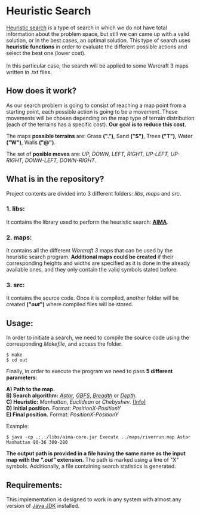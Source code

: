 # Heuristic Search

<a href=https://en.wikipedia.org/wiki/Heuristic_(computer_science)>Heuristic search</a> is a type of search in which we do not have total information about the problem space, but still we can came up with a valid solution, or in the best cases, an optimal solution. This type of search uses <b>heuristic functions</b> in order to evaluate the different possible actions and select the best one (lower cost).<br>
<br>
In this particular case, the search will be applied to some Warcraft 3 maps written in .txt files.

## How does it work?
As our search problem is going to consist of reaching a map point from a starting point, each possible action is going to be a movement. These movements will be chosen depending on the map type of terrain distribution (each of the terrains has a specific cost). <b>Our goal is to reduce this cost</b>.

The maps <b>possible terrains</b> are: Grass <b>(".")</b>, Sand <b>("S")</b>, Trees <b>("T")</b>, Water <b>("W")</b>, Walls <b>("@")</b>.

The set of <b>posible moves</b> are: <i>UP, DOWN, LEFT, RIGHT, UP-LEFT, UP-RIGHT, DOWN-LEFT, DOWN-RIGHT</i>.

## What is in the repository?
Project contents are divided into 3 different folders: <i>libs</i>, <i>maps</i> and <i>src</i>.

### 1. libs:
It contains the library used to perform the heuristic search: <a href=https://github.com/aimacode/aima-java><b>AIMA</b></a>.

### 2. maps:
It contains all the different <i>Warcraft 3</i> maps that can be used by the heuristic search program. <b>Additional maps could be created</b> if their corresponding heights and widths are specified as it is done in the already available ones, and they only contain the valid symbols stated before.

### 3. src:
It contains the source code. Once it is compiled, another folder will be created <b>("<i>out</i>")</b> where compiled files will be stored.

## Usage:
In order to initiate a search, we need to compile the source code using the corresponding <i>Makefile</i>, and access the folder.

```shell
$ make
$ cd out
```

Finally, in order to execute the program we need to pass <b>5 different parameters</b>:

<b>A) Path to the map.</b><br>
<b>B) Search algorithm:</b> <a href=https://en.wikipedia.org/wiki/A*_search_algorithm><i>Astar</i></a>, <a href=https://en.wikipedia.org/wiki/Best-first_search><i>GBFS</i></a>, <a href=https://en.wikipedia.org/wiki/Breadth-first_search><i>Breadth</i></a> or <a href=https://en.wikipedia.org/wiki/Depth-first_search><i>Depth</i></a>.<br>
<b>C) Heuristic:</b> <i>Manhattan</i>, <i>Euclidean</i> or <i>Chebyshev</i>. <a href=http://theory.stanford.edu/~amitp/GameProgramming/Heuristics.html>(Info)</a><br>
<b>D) Initial position.</b> Format: <i>PositionX-PositionY</i><br>
<b>E) Final position.</b> Format: <i>PositionX-PositionY</i>

Example:
```shell
$ java -cp .:../libs/aima-core.jar Execute ../maps/riverrun.map Astar Manhattan 90-36 380-280
```

<b>The output path is provided in a file having the same name as the input map with the <i>".out"</i> extension.</b> The path is marked using a line of "X" symbols. Additionally, a file containing search statistics is generated.

## Requirements:
This implementation is designed to work in any system with almost any version of <a href=http://www.oracle.com/technetwork/java/javase/downloads/jdk8-downloads-2133151.html>Java JDK</a> installed.
